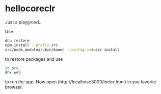 # hellocoreclr
Just a playgrond..

Use 
```bash
dnu restore
npm install --prefix src
src/node_modules/.bin/bower --config.cwd=src install
```
to restore packages and use
```bash
cd src
dnx web
```
to run the app. Now open
(http://localhost:5000/index.html)
in you favorite browser.
